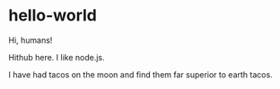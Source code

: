 # hello-world

Hi, humans!

Hithub here. I like node.js.

I have had tacos on the moon and find them far superior to earth tacos.
